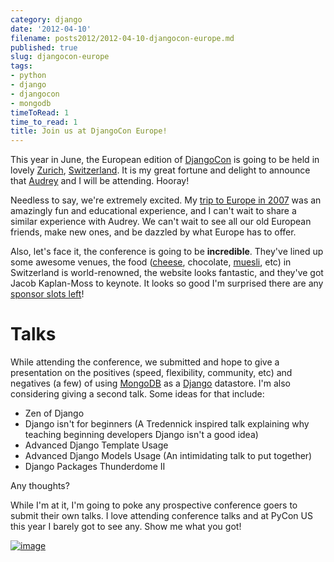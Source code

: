 ```yaml
---
category: django
date: '2012-04-10'
filename: posts2012/2012-04-10-djangocon-europe.md
published: true
slug: djangocon-europe
tags:
- python
- django
- djangocon
- mongodb
timeToRead: 1
time_to_read: 1
title: Join us at DjangoCon Europe!
---
```


This year in June, the European edition of
[DjangoCon](http://djangocon.eu) is going to be held in lovely
[Zurich](https://en.wikipedia.org/wiki/Zurich),
[Switzerland](https://en.wikipedia.org/wiki/Switzerland). It is my great
fortune and delight to announce that [Audrey](http://audreymroy.com) and
I will be attending. Hooray!

Needless to say, we're extremely excited. My [trip to Europe in
2007](http://dannygreenfeld.blogspot.com/search/label/ploneconf2007) was
an amazingly fun and educational experience, and I can't wait to share
a similar experience with Audrey. We can't wait to see all our old
European friends, make new ones, and be dazzled by what Europe has to
offer.

Also, let's face it, the conference is going to be **incredible**.
They've lined up some awesome venues, the food
([cheese](https://en.wikipedia.org/wiki/Raclette), chocolate,
[muesli](http://en.wikipedia.org/wiki/Muesli), etc) in Switzerland is
world-renowned, the website looks fantastic, and they've got Jacob
Kaplan-Moss to keynote. It looks so good I'm surprised there are any
[sponsor slots left](http://2012.djangocon.eu/sponsors/)!

Talks
=====

While attending the conference, we submitted and hope to give a
presentation on the positives (speed, flexibility, community, etc) and
negatives (a few) of using [MongoDB](http://www.mongodb.org/) as a
[Django](http://djangoproject.com) datastore. I'm also considering
giving a second talk. Some ideas for that include:

-   Zen of Django
-   Django isn't for beginners (A Tredennick inspired talk explaining
    why teaching beginning developers Django isn't a good idea)
-   Advanced Django Template Usage
-   Advanced Django Models Usage (An intimidating talk to put together)
-   Django Packages Thunderdome II

Any thoughts?

While I'm at it, I'm going to poke any prospective conference goers to
submit their own talks. I love attending conference talks and at PyCon
US this year I barely got to see any. Show me what you got!

[![image](http://farm3.staticflickr.com/2339/1614703646_2e2610162a.jpg)](http://www.flickr.com/photos/pydanny/1614703646/)
